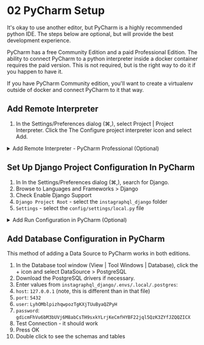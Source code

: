# 02 PyCharm Setup

It's okay to use another editor, but PyCharm is a highly recommended 
python IDE. The steps below are optional, but will provide the best 
development experience.

PyCharm has a free Community Edition and a paid Professional Edition. 
The ability to connect PyCharm to a python interpreter inside a docker container 
requires the paid version. This is not required, but is the right way to do it 
if you happen to have it.

If you have PyCharm Community edition, you'll want to create a virtualenv
outside of docker and connect PyCharm to it that way. 


## Add Remote Interpreter 
1. In the Settings/Preferences dialog (⌘,), 
   select Project <project name> | Project Interpreter. 
   Click the The Configure project interpreter icon and select Add.

<details><summary>Add Remote Interpreter - PyCharm Professional (Optional)</summary>
<p>
Follow the steps from [Pycharm Docs - Configuring Docker Compose as a remote interpreter](https://www.jetbrains.com/help/pycharm/using-docker-compose-as-a-remote-interpreter.html#docker-compose-remote)
1. If you don't have the default `Docker` showing up under `server`, you'll need to follow 
   [Pycharm Docs - Configuring Docker](https://www.jetbrains.com/help/pycharm/using-docker-compose-as-a-remote-interpreter.html#configuring-docker),
   but by default this should be installed if you have the Professional
   edition of Pycharm.
2. For `Configuration File(s)`, open the browser and select `local.yml`, 
   our docker-compose file for local development
3. For `Service`, select `django`, which is the service defined in `local.yml`
   that contains python
4. For `Python Interpreter Path`, accept the default `python`. You can see 
   that python is accessed is accessed this way in `compose/local/django/start`.
</p>
</details>


## Set Up Django Project Configuration In PyCharm
1. In In the Settings/Preferences dialog (⌘,), search for Django. 
2. Browse to Languages and Frameworks > Django
3. Check Enable Django Support
4. `Django Project Root` - select the `instagraphql_django` folder
5. `Settings` - select the `config/settings/local.py` file


<details><summary>Add Run Configuration in PyCharm (Optional)</summary>
<p>
This will enable us to run the site with Django's Runserver inside PyCharm, which 
also enables running the PyCharm integrated debugger. If you already know 
PyCharm's debugger, these steps can be helpful, but if not, you do not need to.
The entrypoint at `instagraphql_django/compose/local/django/start` already runs
[`runserver_plus`](https://django-extensions.readthedocs.io/en/latest/runserver_plus.html),
which has a Werkzeug-based debugger.

These instructions are adapted from [Pycharm Docs - Running your application under Docker-Compose #](https://www.jetbrains.com/help/pycharm/using-docker-compose-as-a-remote-interpreter.html#run),
but they apply to both the PyCharm Professional and Community editions.

1. On the main menu choose Run | Edit Configurations...; 
2. in the dialog that opens, click the + sign (Add Run/Debug configuration for a Django Server) 
   and select _Django Server_
3. Name: Django Runserver
4. Host should be set to `0.0.0.0` and port should be `8001`
5. The Python Interpreter should be set to whatever python interpreter 
   you configured above, depending on whether you have PyCharm Professional 
   or Community Edition
6. click OK
7. Launch the new run configuration by selecting Run | Run 'Django Runserver'
8. To see the app in your web browser, go to http://localhost:8001
</p>
</details>

## Add Database Configuration in PyCharm
This method of adding a Data Source to PyCharm works in both editions.

1. In the Database tool window (View | Tool Windows | Database), 
   click the + icon and select DataSource > PostgreSQL
2. Download the PostgreSQL drivers if necessary.
3. Enter values from `instagraphql_django/.envs/.local/.postgres`:
  1. `host`: `127.0.0.1` (note, this is different than in that file)
  2. `port`: `5432`
  3. `user`: `LyhOMblpizhqwpozTgKXjTUuByaQZPyH`
  4. `password`: `gdicmFhVu6bM3bUVj6M8abCsTH9sxkYLrjKeCmfHYBF22jql5QzK3ZYfJZQQZICX`
4. Test Connection - it should work
5. Press OK
6. Double click to see the schemas and tables